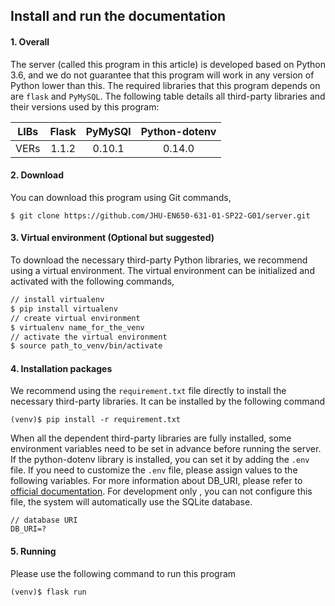 ## Install and run the documentation

#### 1. Overall

The server (called this program in this article) is developed based on Python 3.6, and we do not guarantee that this program will work in any version of Python lower than this.
The required libraries that this program depends on are `flask` ​​and `PyMySQL`. The following table details all third-party libraries and their versions used by this program:

| LIBs | Flask | PyMySQl | Python-dotenv |
|:----:|:-----:|:-------:|:-------------:|
| VERs | 1.1.2 | 0.10.1 | 0.14.0 |

#### 2. Download

You can download this program using Git commands,
````
$ git clone https://github.com/JHU-EN650-631-01-SP22-G01/server.git
````

#### 3. Virtual environment (Optional but suggested)

To download the necessary third-party Python libraries, we recommend using a virtual environment. The virtual environment can be initialized and activated with the following commands,

```bash
// install virtualenv
$ pip install virtualenv
// create virtual environment
$ virtualenv name_for_the_venv
// activate the virtual environment
$ source path_to_venv/bin/activate
````

#### 4. Installation packages

We recommend using the `requirement.txt` file directly to install the necessary third-party libraries. It can be installed by the following command

````
(venv)$ pip install -r requirement.txt
````

When all the dependent third-party libraries are fully installed, some environment variables need to be set in advance before running the server. If the python-dotenv library is installed, you can set it by adding the `.env` file. If you need to customize the `.env` file, please assign values ​​to the following variables. For more information about DB_URI, please refer to [official documentation](https://flask-sqlalchemy.palletsprojects.com/en/2.x/config/). For development only , you can not configure this file, the system will automatically use the SQLite database.

````
// database URI
DB_URI=?
````

#### 5. Running

Please use the following command to run this program

````
(venv)$ flask run